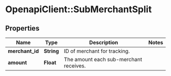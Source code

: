 # OpenapiClient::SubMerchantSplit

## Properties
Name | Type | Description | Notes
------------ | ------------- | ------------- | -------------
**merchant_id** | **String** | ID of merchant for tracking. | 
**amount** | **Float** | The amount each sub-merchant receives. | 



